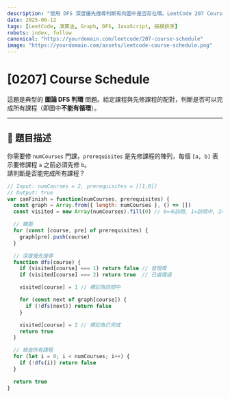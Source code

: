 ```yaml
---
description: "使用 DFS 深度優先搜尋判斷有向圖中是否存在環。LeetCode 207 Course Schedule 題目完整解析，含 JavaScript 程式碼與圖解。"
date: 2025-06-12
tags: [LeetCode, 演算法, Graph, DFS, JavaScript, 拓樸排序]
robots: index, follow
canonical: "https://yourdomain.com/leetcode/207-course-schedule"
image: "https://yourdomain.com/assets/leetcode-course-schedule.png"
---
```


# [0207] Course Schedule

這題是典型的 **圖論 DFS 判環** 問題。給定課程與先修課程的配對，判斷是否可以完成所有課程（即圖中**不能有循環**）。

---

## 🔢 題目描述

你需要修 `numCourses` 門課，`prerequisites` 是先修課程的陣列，每個 `[a, b]` 表示要修課程 `a` 之前必須先修 `b`。  
請判斷是否能完成所有課程？

```js
// Input: numCourses = 2, prerequisites = [[1,0]]
// Output: true
var canFinish = function(numCourses, prerequisites) {
  const graph = Array.from({ length: numCourses }, () => [])
  const visited = new Array(numCourses).fill(0) // 0=未訪問, 1=訪問中, 2=已完成

  // 建圖
  for (const [course, pre] of prerequisites) {
    graph[pre].push(course)
  }

  // 深度優先搜尋
  function dfs(course) {
    if (visited[course] === 1) return false // 發現環
    if (visited[course] === 2) return true  // 已處理過

    visited[course] = 1 // 標記為訪問中

    for (const next of graph[course]) {
      if (!dfs(next)) return false
    }

    visited[course] = 2 // 標記為已完成
    return true
  }

  // 檢查所有課程
  for (let i = 0; i < numCourses; i++) {
    if (!dfs(i)) return false
  }

  return true
}
```